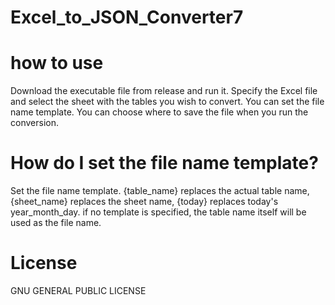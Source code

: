 # Excel_to_JSON_Converter7

# how to use
Download the executable file from release and run it.
Specify the Excel file and select the sheet with the tables you wish to convert.
You can set the file name template. You can choose where to save the file when you run the conversion.

# How do I set the file name template?
Set the file name template. {table_name} replaces the actual table name, {sheet_name} replaces the sheet name, {today} replaces today's year_month_day. if no template is specified, the table name itself will be used as the file name.

# License
GNU GENERAL PUBLIC LICENSE
